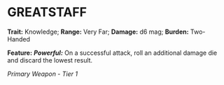 # GREATSTAFF

**Trait:** Knowledge; **Range:** Very Far; **Damage:** d6 mag; **Burden:** Two-Handed

**Feature:** ***Powerful:*** On a successful attack, roll an additional damage die and discard the lowest result.

*Primary Weapon - Tier 1*
